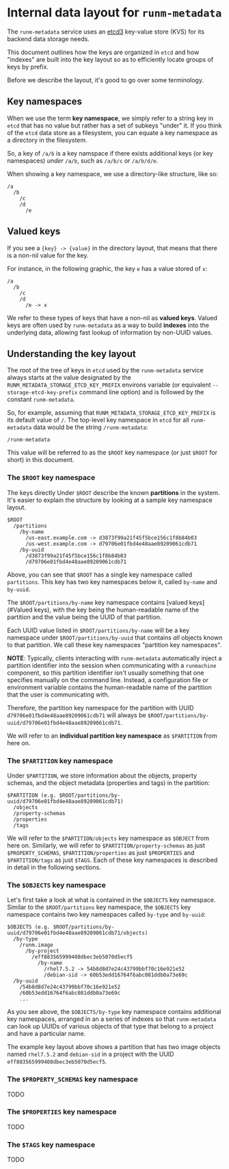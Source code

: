 # Internal data layout for `runm-metadata`

The `runm-metadata` service uses an [etcd3](https://coreos.com/etcd/) key-value
store (KVS) for its backend data storage needs.

This document outlines how the keys are organized in `etcd` and how "indexes"
are built into the key layout so as to efficiently locate groups of keys by
prefix.

Before we describe the layout, it's good to go over some terminology.

## Key namespaces

When we use the term **key namespace**, we simply refer to a string key in
`etcd` that has no value but rather has a set of subkeys "under" it. If you
think of the `etcd` data store as a filesystem, you can equate a key namespace
as a directory in the filesystem.

So, a key of `/a/b` is a key namspace if there exists additional keys (or key
namespaces) *under* `/a/b`, such as `/a/b/c` or `/a/b/d/e`.

When showing a key namespace, we use a directory-like structure, like so:

```
/a
  /b
    /c
    /d
      /e
```

## Valued keys

If you see a `{key} -> {value}` in the directory layout, that means that there
is a non-nil value for the key.

For instance, in the following graphic, the key `e` has a value stored of `x`:

```
/a
  /b
    /c
    /d
      /e -> x
```

We refer to these types of keys that have a non-nil as **valued keys**. Valued
keys are often used by `runm-metadata` as a way to build **indexes** into the
underlying data, allowing fast lookup of information by non-UUID values.

## Understanding the key layout

The root of the tree of keys in `etcd` used by the `runm-metadata` service
always starts at the value designated by the
`RUNM_METADATA_STORAGE_ETCD_KEY_PREFIX` environs variable (or equivalent
`--storage-etcd-key-prefix` command line option) and is followed by the
constant `runm-metadata`.

So, for example, assuming that `RUNM_METADATA_STORAGE_ETCD_KEY_PREFIX` is its
default value of `/`. The top-level key namespace in `etcd` for all
`runm-metadata` data would be the string `/runm-metadata`:

```
/runm-metadata
```

This value will be referred to as the `$ROOT` key namespace (or just `$ROOT`
for short) in this document.

### The `$ROOT` key namespace

The keys directly Under `$ROOT` describe the known **partitions** in the
system. It's easier to explain the structure by looking at a sample key
namespace layout.

```
$ROOT
  /partitions
    /by-name
      /us-east.example.com -> d3873f99a21f45f5bce156c1f8b84b03
      /us-west.example.com -> d79706e01fbd4e48aae89209061cdb71
    /by-uuid
      /d3873f99a21f45f5bce156c1f8b84b03
      /d79706e01fbd4e48aae89209061cdb71
```

Above, you can see that `$ROOT` has a single key namespace called `partitions`.
This key has two key namespaces below it, called `by-name` and `by-uuid`.

The `$ROOT/partitions/by-name` key namespace contains [valued keys](#Valued
keys), with the key being the human-readable name of the partition and the
value being the UUID of that partition.

Each UUID value listed in `$ROOT/partitions/by-name` will be a key namespace
under `$ROOT/partitions/by-uuid` that contains *all* objects known to that
partition. We call these key namespaces "partition key namespaces".

**NOTE**: Typically, clients interacting with `runm-metadata` automatically
inject a partition identifier into the session when communicating with a
`runmachine` component, so this partition identifier isn't usually something
that one specifies manually on the command line. Instead, a configuration file
or environment variable contains the human-readable name of the partition that
the user is communicating with.

Therefore, the partition key namespace for the partition with UUID
`d79706e01fbd4e48aae89209061cdb71` will always be
`$ROOT/partitions/by-uuid/d79706e01fbd4e48aae89209061cdb71`.

We will refer to an **individual partition key namespace** as `$PARTITION` from
here on.

### The `$PARTITION` key namespace

Under `$PARTITION`, we store information about the objects, property schemas,
and the object metadata (properties and tags) in the partition:

```
$PARTITION (e.g. $ROOT/partitions/by-uuid/d79706e01fbd4e48aae89209061cdb71)
  /objects
  /property-schemas
  /properties
  /tags
```

We will refer to the `$PARTITION/objects` key namespace as `$OBJECT` from here
on. Similarly, we will refer to `$PARTITION/property-schemas` as just
`$PROPERTY_SCHEMAS`, `$PARTITION/properties` as just `$PROPERTIES` and
`$PARTITION/tags` as just `$TAGS`. Each of these key namespaces is described in
detail in the following sections.

### The `$OBJECTS` key namespace

Let's first take a look at what is contained in the `$OBJECTS` key
namespace. Similar to the `$ROOT/partitions` key namespace, the `$OBJECTS` key
namespace contains two key namespaces called `by-type` and `by-uuid`:

```
$OBJECTS (e.g. $ROOT/partitions/by-uuid/d79706e01fbd4e48aae89209061cdb71/objects)
  /by-type
    /runm.image
      /by-project
        /eff883565999408dbec3eb5070d5ecf5
          /by-name
            /rhel7.5.2 -> 54b8d8d7e24c43799bbf70c16e921e52
            /debian-sid -> 60b53edd16764f6abc081ddb0a73e69c
  /by-uuid
    /54b8d8d7e24c43799bbf70c16e921e52
    /60b53edd16764f6abc081ddb0a73e69c
    ...
```

As you see above, the `$OBJECTS/by-type` key namespace contains additional key
namespaces, arranged in an a series of indexes so that `runm-metadata` can look
up UUIDs of various objects of that type that belong to a project and have a
particular name.

The example key layout above shows a partition that has two image objects named
`rhel7.5.2` and `debian-sid` in a project with the UUID
`eff883565999408dbec3eb5070d5ecf5`.

### The `$PROPERTY_SCHEMAS` key namespace

TODO

### The `$PROPERTIES` key namespace

TODO

### The `$TAGS` key namespace

TODO
